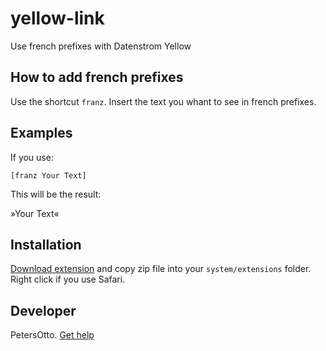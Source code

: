 # yellow-link
Use french prefixes with Datenstrom Yellow

## How to add french prefixes

Use the shortcut `franz`. Insert the text you whant to see in french prefixes. 

## Examples

If you use:

    [franz Your Text]

    
This will be the result:
    
   &raquo;Your Text&laquo;
  

## Installation

[Download extension](https://github.com/PetersOtto/yellow-franz/archive/refs/heads/main.zip) and copy zip file into your `system/extensions` folder. Right click if you use Safari.

## Developer

PetersOtto. [Get help](https://datenstrom.se/yellow/help/)